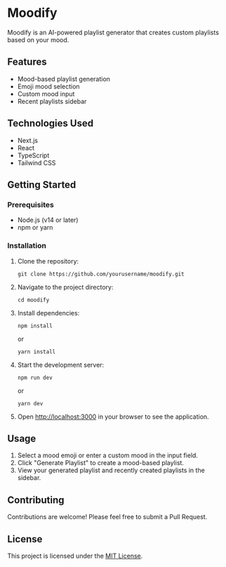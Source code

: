 # Moodify

Moodify is an AI-powered playlist generator that creates custom playlists based on your mood.

## Features

- Mood-based playlist generation
- Emoji mood selection
- Custom mood input
- Recent playlists sidebar

## Technologies Used

- Next.js
- React
- TypeScript
- Tailwind CSS

## Getting Started

### Prerequisites

- Node.js (v14 or later)
- npm or yarn

### Installation

1. Clone the repository:
   ```
   git clone https://github.com/yourusername/moodify.git
   ```

2. Navigate to the project directory:
   ```
   cd moodify
   ```

3. Install dependencies:
   ```
   npm install
   ```
   or
   ```
   yarn install
   ```

4. Start the development server:
   ```
   npm run dev
   ```
   or
   ```
   yarn dev
   ```

5. Open [http://localhost:3000](http://localhost:3000) in your browser to see the application.

## Usage

1. Select a mood emoji or enter a custom mood in the input field.
2. Click "Generate Playlist" to create a mood-based playlist.
3. View your generated playlist and recently created playlists in the sidebar.

## Contributing

Contributions are welcome! Please feel free to submit a Pull Request.

## License

This project is licensed under the [MIT License](LICENSE).
